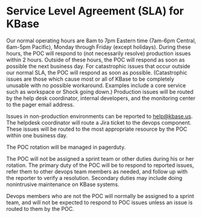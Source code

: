 # Service Level Agreement (SLA) for KBase

Our normal operating hours are 8am to 7pm Eastern time (7am-6pm Central, 6am-5pm Pacific), Monday through Friday (except holidays).  During these hours, the POC will respond to (not necessarily resolve) production issues within 2 hours.  Outside of these hours, the POC will respond as soon as possible the next business day.  For catastrophic issues that occur outside our normal SLA, the POC will respond as soon as possible.  (Catastrophic issues are those which cause most or all of KBase to be completely unusable with no possible workaround.  Examples include a core service such as workspace or Shock going down.)  Production issues will be routed by the help desk coordinator, internal developers, and the monitoring center to the pager email address.

Issues in non-production environments can be reported to help@kbase.us.  The helpdesk coordinator will route a Jira ticket to the devops component.  These issues will be routed to the most appropriate resource by the POC within one business day.

The POC rotation will be managed in pagerduty. 

The POC will not be assigned a sprint team or other duties during his or her rotation.  The primary duty of the POC will be to respond to reported issues, refer them to other devops team members as needed, and follow up with the reporter to verify a resolution.  Secondary duties may include doing nonintrusive maintenance on KBase systems.

Devops members who are not the POC will normally be assigned to a sprint team, and will not be expected to respond to POC issues unless an issue is routed to them by the POC.
